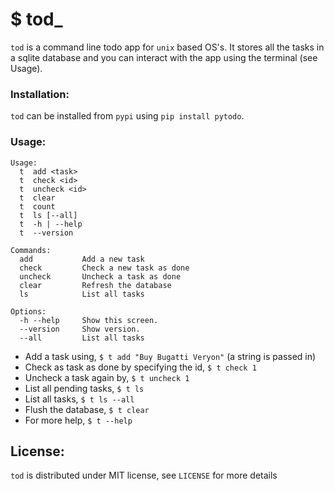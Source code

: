 $ tod_
============

`tod` is a command line todo app for `unix` based OS's. It stores all the tasks in a sqlite database and you can interact with the app using the terminal (see Usage).

### Installation:
`tod` can be installed from `pypi` using `pip install pytodo`.

### Usage:
```
Usage:
  t  add <task>
  t  check <id>
  t  uncheck <id>
  t  clear
  t  count
  t  ls [--all]
  t  -h | --help
  t  --version

Commands:
  add           Add a new task
  check         Check a new task as done
  uncheck       Uncheck a task as done
  clear         Refresh the database
  ls            List all tasks

Options:
  -h --help     Show this screen.
  --version     Show version.
  --all         List all tasks
```
- Add a task using, `$ t add "Buy Bugatti Veryon"` (a string is passed in)
- Check as task as done by specifying the id, `$ t check 1`
- Uncheck a task again by, `$ t uncheck 1`
- List all pending tasks, `$ t ls`
- List all tasks, `$ t ls --all`
- Flush the database, `$ t clear`
- For more help, `$ t --help`

License:
---------
`tod` is distributed under MIT license, see `LICENSE` for more details
